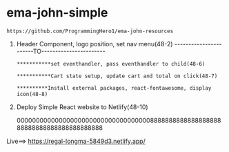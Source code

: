 # ema-john-simple

`https://github.com/ProgrammingHero1/ema-john-resources`

1. Header Component, logo position, set nav menu(48-2)
   -----------------------TO-----------------------

   `***********set eventhandler, pass eventhandler to child(48-6)`

   `***********Cart state setup, update cart and total on click(48-7)`

   `**********Install external packages, react-fontawesome, display icon(48-8)`

2. Deploy Simple React website to Netlify(48-10)

   00000000000000000000000000000000000888888888888888888888888888888888888888888

Live==> https://regal-longma-5849d3.netlify.app/
